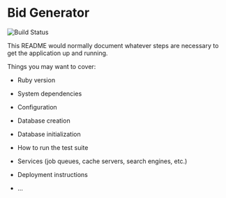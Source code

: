 # Bid Generator

![Build Status](https://github.com/caff-f2c/bid-generator/actions/workflows/ruby.yml/badge.svg?branch=main)


This README would normally document whatever steps are necessary to get the
application up and running.

Things you may want to cover:

* Ruby version

* System dependencies

* Configuration

* Database creation

* Database initialization

* How to run the test suite

* Services (job queues, cache servers, search engines, etc.)

* Deployment instructions

* ...
